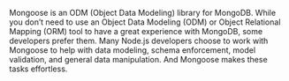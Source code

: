 Mongoose is an ODM (Object Data Modeling) library for MongoDB. While you don’t need to use an Object Data Modeling (ODM) or Object Relational Mapping (ORM) tool to have a great experience with MongoDB, some developers prefer them. Many Node.js developers choose to work with Mongoose to help with data modeling, schema enforcement, model validation, and general data manipulation. And Mongoose makes these tasks effortless.